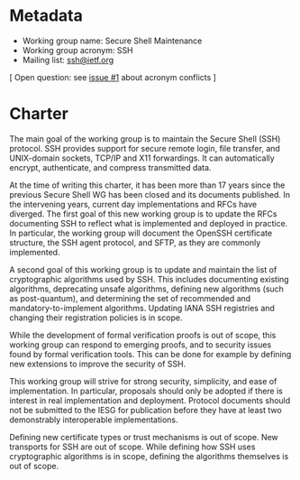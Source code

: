 # Metadata

* Working group name: Secure Shell Maintenance
* Working group acronym: SSH
* Mailing list: ssh@ietf.org

[ Open question: see
[issue #1](https://github.com/DavidSchinazi/ssh-charter/issues/1)
about acronym conflicts ]

# Charter

The main goal of the working group is to maintain the Secure Shell (SSH)
protocol. SSH provides support for secure remote login, file transfer, and
UNIX-domain sockets, TCP/IP and X11 forwardings. It can automatically encrypt,
authenticate, and compress transmitted data.

At the time of writing this charter, it has been more than 17 years since the
previous Secure Shell WG has been closed and its documents published. In the
intervening years, current day implementations and RFCs have diverged. The
first goal of this new working group is to update the RFCs documenting SSH to
reflect what is implemented and deployed in practice. In particular, the
working group will document the OpenSSH certificate structure, the SSH agent
protocol, and SFTP, as they are commonly implemented.

A second goal of this working group is to update and maintain the list of
cryptographic algorithms used by SSH. This includes documenting existing
algorithms, deprecating unsafe algorithms, defining new algorithms (such as
post-quantum), and determining the set of recommended and
mandatory-to-implement algorithms. Updating IANA SSH registries and changing
their registration policies is in scope.

While the development of formal verification proofs is out of scope, this
working group can respond to emerging proofs, and to security issues found by
formal verification tools. This can be done for example by defining new
extensions to improve the security of SSH.

This working group will strive for strong security, simplicity, and ease of
implementation. In particular, proposals should only be adopted if there is
interest in real implementation and deployment. Protocol documents should not
be submitted to the IESG for publication before they have at least two
demonstrably interoperable implementations.

Defining new certificate types or trust mechanisms is out of scope. New
transports for SSH are out of scope. While defining how SSH uses cryptographic
algorithms is in scope, defining the algorithms themselves is out of scope.
